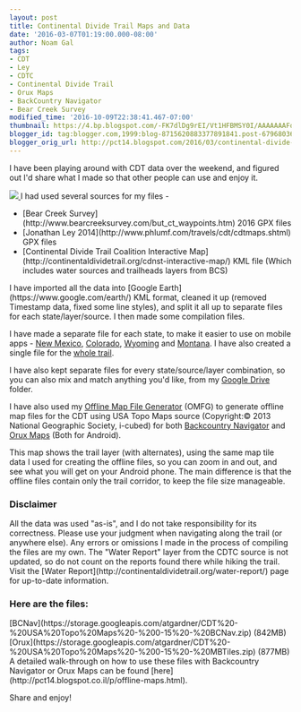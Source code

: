 ```yaml
---
layout: post
title: Continental Divide Trail Maps and Data
date: '2016-03-07T01:19:00.000-08:00'
author: Noam Gal
tags:
- CDT
- Ley
- CDTC
- Continental Divide Trail
- Orux Maps
- BackCountry Navigator
- Bear Creek Survey
modified_time: '2016-10-09T22:38:41.467-07:00'
thumbnail: https://4.bp.blogspot.com/-FK7dlDg9rEI/Vt1HFBMSY0I/AAAAAAAFq3w/vt8f-u89Vug/s72-c/cdt.png
blogger_id: tag:blogger.com,1999:blog-8715620883377891841.post-6796803695697531225
blogger_orig_url: http://pct14.blogspot.com/2016/03/continental-divide-trail-maps-and-data.html
---
```



 <script src="https://cdnjs.cloudflare.com/ajax/libs/ol3/3.18.2/ol-debug.js" type="text/javascript"></script>
 <script src="https://unpkg.com/ol-wrapper@0.5.7/dist/ol-wrapper.min.js" type="text/javascript"></script>
 <script src="https://storage.googleapis.com/atgardner-blog/trails.bundle.js" type="text/javascript"></script>
 <script> trails.loadMap('cdt', 'map-cdt') </script>
 I have been playing around with CDT data over the weekend, and figured out I'd share what I made so that other
 people can use and enjoy it.

[
 <img border="0" src="https://4.bp.blogspot.com/-FK7dlDg9rEI/Vt1HFBMSY0I/AAAAAAAFq3w/vt8f-u89Vug/s1600/cdt.png"/>
](https://4.bp.blogspot.com/-FK7dlDg9rEI/Vt1HFBMSY0I/AAAAAAAFq3w/vt8f-u89Vug/s1600/cdt.png) 
I had used several sources for my files -

 <ul>
 <li>[Bear Creek Survey](http://www.bearcreeksurvey.com/but_ct_waypoints.htm) 2016 GPX files
 </li>
 <li>[Jonathan Ley 2014](http://www.phlumf.com/travels/cdt/cdtmaps.shtml) GPX files
 </li>
 <li>[Continental Divide Trail Coalition Interactive
 Map](http://continentaldividetrail.org/cdnst-interactive-map/) KML file (Which includes water sources and trailheads layers from BCS)
 </li>
 </ul>
 I have imported all the data into [Google Earth](https://www.google.com/earth/) KML
 format, cleaned it up (removed Timestamp data, fixed some line styles), and split it all up to separate files for
 each state/layer/source. I then made some compilation files.

I have made a separate file for each state, to
 make it easier to use on mobile apps - [New Mexico](https://drive.google.com/open?id=0B_DXc1YJDxkHZVdWSmpCbDR3X28),
 [Colorado](https://drive.google.com/open?id=0B_DXc1YJDxkHRGxNOFNEQU00elE), [Wyoming](https://drive.google.com/open?id=0B_DXc1YJDxkHblB4WFJHbUVwa28)
 and [Montana](https://drive.google.com/open?id=0B_DXc1YJDxkHRFJocWxpa3JCZDA). I have also created a single file for
 the [whole trail](https://drive.google.com/open?id=0B_DXc1YJDxkHRWZKUW1FcEdrMW8). 

I have also kept
 separate files for every state/source/layer combination, so you can also mix and match anything you'd like, from my
 [Google Drive](https://drive.google.com/open?id=0B_DXc1YJDxkHUXFsYTY2MGwxazg) folder.

I have also used my
 [Offline Map File Generator](http://atgardner.github.io/OfflineMapFileGenerator/) (OMFG) to generate
 offline map files for the CDT using USA Topo Maps source (Copyright:© 2013 National Geographic Society, i-cubed) for
 both [Backcountry
 Navigator](http://backcountrynavigator.com/) and [Orux Maps](http://www.oruxmaps.com/index_en.html) (Both for
 Android).

 <div id="map-cdt">
 
This map shows the trail layer (with alternates), using the same map tile data I used for creating the offline
 files, so you can zoom in and out, and see what you will get on your Android phone. The main difference is that the
 offline files contain only the trail corridor, to keep the file size manageable.

 <h3> Disclaimer</h3>All the data was used "as-is", and I do not take responsibility for its correctness. Please use
 your judgment when navigating along the trail (or anywhere else). Any errors or omissions I made in the process of
 compiling the files are my own. The "Water Report" layer from the CDTC source is not updated, so do not count on the
 reports found there while hiking the trail. Visit the [Water
 Report](http://continentaldividetrail.org/water-report/) page for up-to-date information.

 <h3> Here are the files:</h3>[BCNav](https://storage.googleapis.com/atgardner/CDT%20-%20USA%20Topo%20Maps%20-%200-15%20-%20BCNav.zip) (842MB) 
[Orux](https://storage.googleapis.com/atgardner/CDT%20-%20USA%20Topo%20Maps%20-%200-15%20-%20MBTiles.zip) (877MB) 
A detailed walk-through on how
 to use these files with Backcountry Navigator or Orux Maps can be found [here](http://pct14.blogspot.co.il/p/offline-maps.html).
 

Share and enjoy!

